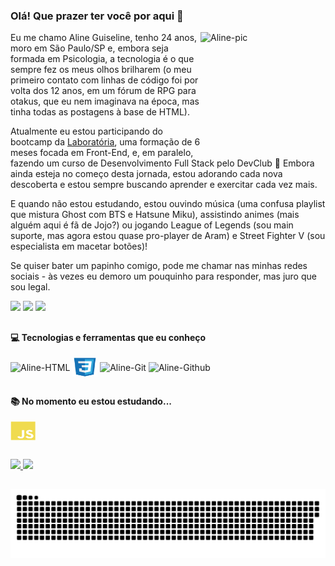 ### Olá! Que prazer ter você por aqui 💜  

<div>
<img align="right" alt="Aline-pic" height="200" width="200" src="https://i.imgur.com/Wdiub8S.png">
</div>
  
Eu me chamo Aline Guiseline, tenho 24 anos, moro em São Paulo/SP e, embora seja formada em Psicologia, a tecnologia é o que sempre fez os meus olhos brilharem (o meu primeiro contato com linhas de código foi por volta dos 12 anos, em um fórum de RPG para otakus, que eu nem imaginava na época, mas tinha todas as postagens à base de HTML).

Atualmente eu estou participando do bootcamp da <a href="https://www.laboratoria.la/br">Laboratória</a>, uma formação de 6 meses focada em Front-End, e, em paralelo, fazendo um curso de Desenvolvimento Full Stack pelo DevClub 💜 Embora ainda esteja no começo desta jornada, estou adorando cada nova descoberta e estou sempre buscando aprender e exercitar cada vez mais.

E quando não estou estudando, estou ouvindo música (uma confusa playlist que mistura Ghost com BTS e Hatsune Miku), assistindo animes (mais alguém aqui é fã de Jojo?) ou jogando League of Legends (sou main suporte, mas agora estou quase pro-player de Aram) e Street Fighter V (sou especialista em macetar botões)!

Se quiser bater um papinho comigo, pode me chamar nas minhas redes sociais - às vezes eu demoro um pouquinho para responder, mas juro que sou legal.

  <a href="https://instagram.com/alineguiseline" target="_blank"><img src="https://img.icons8.com/ios/40/FFFFFF/instagram-new--v1.png" target="_blank"></a>
  <a href="https://www.linkedin.com/in/alineguiseline/" target="_blank"><img src="https://img.icons8.com/ios-filled/40/FFFFFF/linkedin-circled--v1.png" target="_blank"></a>
  <a href = "mailto:alineguiseline@gmail.com"><img src="https://img.icons8.com/glyph-neue/40/FFFFFF/gmail.png" target="_blank"></a>
  
##

#### 💻 Tecnologias e ferramentas que eu conheço
<div style="display: inline-block">
  <img align="center" alt="Aline-HTML" height="30" width="40" src="https://cdn.jsdelivr.net/gh/devicons/devicon/icons/html5/html5-original.svg">
  <img align="center" alt="Aline-CSS" height="30" width="40" src="https://raw.githubusercontent.com/devicons/devicon/master/icons/css3/css3-original.svg">
  <img align="center" alt="Aline-Git" height="30" width="40" src="https://cdn.jsdelivr.net/gh/devicons/devicon/icons/git/git-original.svg">
  <img align="center" alt="Aline-Github" height="40" width="40" src="https://img.icons8.com/glyph-neue/64/FFFFFF/github.png">
</div>

##

#### 📚 No momento eu estou estudando...
  <img align="center" alt="Aline-Js" height="30" width="40" src="https://raw.githubusercontent.com/devicons/devicon/master/icons/javascript/javascript-plain.svg">
  
##
 <div>
<a href="https://github.com/alineguiseline">
<img height="160em" src="https://github-readme-stats.vercel.app/api?username=alineguiseline&theme=material-palenight&show_icons=true"/>
<img height="160em" src="https://github-readme-stats.vercel.app/api/top-langs?username=alineguiseline&layout=compact&langs_count=16&theme=material-palenight"/>
  
##

   ![Snake animation](https://github.com/alineguiseline/alineguiseline/blob/output/github-contribution-grid-snake.svg)
